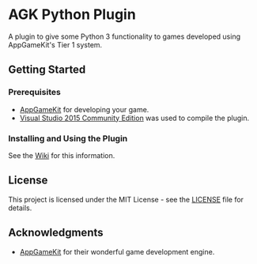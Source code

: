 # AGK Python Plugin

A plugin to give some Python 3 functionality to games developed using AppGameKit's Tier 1 system.

## Getting Started

### Prerequisites

* [AppGameKit](https://www.appgamekit.com/) for developing your game.
* [Visual Studio 2015 Community Edition](https://www.visualstudio.com/vs/older-downloads/) was used to compile the plugin.

### Installing and Using the Plugin

See the [Wiki](https://github.com/adambiser/agk-python-plugin/wiki) for this information.

## License

This project is licensed under the MIT License - see the [LICENSE](LICENSE) file for details.

## Acknowledgments

* [AppGameKit](https://www.appgamekit.com/) for their wonderful game development engine.
